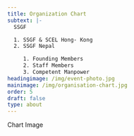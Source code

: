 ```yaml
---
title: Organization Chart
subtext: |-
  SSGF

  1. SSGF & SCEL Hong- Kong
  2. SSGF Nepal

     1. Founding Members
     2. Staff Members
     3. Competent Manpower
headingimage: /img/event-photo.jpg
mainimage: /img/organisation-chart.jpg
order: 5
draft: false
type: about
---
```

Chart Image